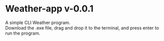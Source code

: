 # Weather-app v-0.0.1
A simple CLI Weather program. <br>
Download the .exe file, drag and drop it to the terminal, and press enter to run the program.
